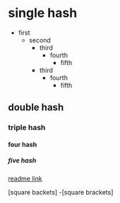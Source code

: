 # single hash
- first
  - second
    - third
      - fourth
        - fifth
    - third
      - fourth
        - fifth
## double hash
### triple hash
#### four hash
##### five hash

[readme link](https://github.com/rakeshOST/markdown-tutorial/blob/main/README.md)

[square backets]
-[square brackets]
